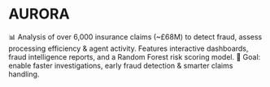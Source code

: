 # AURORA
📊 Analysis of over 6,000 insurance claims (~£68M) to detect fraud, assess processing efficiency &amp; agent activity. Features interactive dashboards, fraud intelligence reports, and a Random Forest risk scoring model. 🚀 Goal: enable faster investigations, early fraud detection &amp; smarter claims handling.
